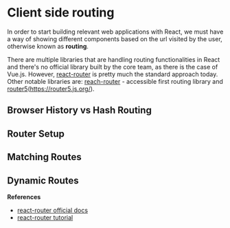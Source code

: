 # Client side routing

In order to start building relevant web applications with React, we must have a way of showing different components based on the url visited by the user, otherwise known as **routing**.

There are multiple libraries that are handling routing functionalities in React and there's no official library built by the core team, as there is the case of Vue.js. However, [react-router](https://reacttraining.com/react-router/) is pretty much the standard approach today. Other notable libraries are: [reach-router](https://github.com/reach/router) - accessible first routing library and [router5](https://router5.js.org/)(https://router5.js.org/).

## Browser History vs Hash Routing

## Router Setup

## Matching Routes

## Dynamic Routes

**References**
* [react-router official docs](https://reacttraining.com/react-router/)
* [react-router tutorial](https://medium.com/@pshrmn/a-simple-react-router-v4-tutorial-7f23ff27adf)
